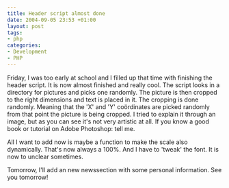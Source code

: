 ```yaml
---
title: Header script almost done
date: 2004-09-05 23:53 +01:00
layout: post
tags:
- php
categories:
- Development
- PHP
---
```


Friday, I was too early at school and I filled up that time with finishing the header script. It is now almost finished and really cool.
The script looks in a directory for pictures and picks one randomly. The picture is then cropped to the right dimensions and text is placed in it. The cropping is done randomly. Meaning that the 'X' and 'Y' coördinates are picked randomly from that point the picture is being cropped. I tried to explain it through an image, but as you can see it's not very artistic at all. If you know a good book or tutorial on Adobe Photoshop: tell me.

All I want to add now is maybe a function to make the scale also dynamically. That's now always a 100%.
And I have to 'tweak' the font. It is now to unclear sometimes.

Tomorrow, I'll add an new newssection with some personal information.
See you tomorrow!